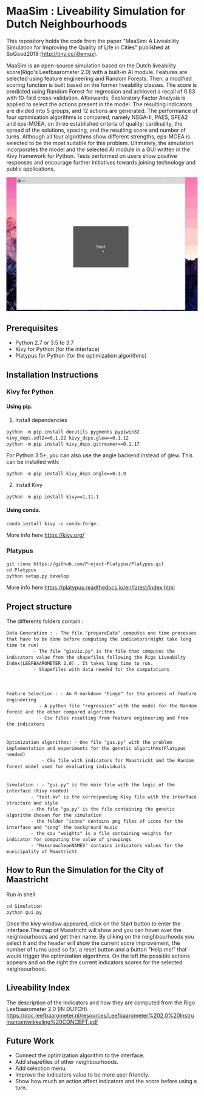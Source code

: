 # MaaSim : Liveability Simulation for Dutch Neighbourhoods

This repository holds the code from the paper "MaaSim: A Liveability Simulation for Improving the Quality of Life in Cities" published at SoGood2018 (http://tiny.cc/j8emgz).

MaaSim is an open-source simulation based on the Dutch liveability score(Rigo's Leefbaarometer 2.0)  with a built-in AI module. Features are selected using feature engineering and Random Forests. Then, a modified scoring function is built based on the former liveability classes. The score is predicted using Random Forest for regression and achieved a recall of 0.83 with 10-fold cross-validation. Afterwards, Exploratory Factor Analysis is applied to select the actions present in the model. The resulting indicators are divided into 5 groups, and 12 actions are generated. The performance of four optimisation algorithms is compared, namely NSGA-II, PAES, SPEA2 and eps-MOEA, on three established criteria of quality: cardinality, the spread of the solutions, spacing, and the resulting score and number of turns. Although all four algorithms show different strengths, eps-MOEA is selected to be the most suitable for this problem. Ultimately, the simulation incorporates the model and the selected AI module in a GUI written in the Kivy framework for Python. Tests performed on users show positive responses and encourage further initiatives towards joining technology and public applications.

![](June.gif)



## Prerequisites 


* Python 2.7 or 3.5 to 3.7 
* Kivy for Python (for the interface)
* Platypus for Python (for the optimization algorithms)


## Installation Instructions

### Kivy for Python

#### Using pip.

1. Install dependencies
````
python -m pip install docutils pygments pypiwin32 kivy_deps.sdl2==0.1.22 kivy_deps.glew==0.1.12
python -m pip install kivy_deps.gstreamer==0.1.17
````
For Python 3.5+, you can also use the angle backend instead of glew. This can be installed with: 

````
python -m pip install kivy_deps.angle==0.1.9
````

2. Install Kivy

````
python -m pip install kivy==1.11.1
````

#### Using conda.

````
conda install kivy -c conda-forge.
````

More info here https://kivy.org/


### Platypus 

````
git clone https://github.com/Project-Platypus/Platypus.git
cd Platypus
python setup.py develop
````
More info here https://platypus.readthedocs.io/en/latest/index.html

## Project structure


The differents folders contain :

	Data Generation : - The file "prepareData" computes one time processes that have to be done before computing the indicators(might take long time to run)
			  - The file "gisviz.py" is the file that computes the indicators value from the shapefiles following the Rigo Liveabilty Index(LEEFBAAROMETER 2.0) . It takes long time to run. 
			  - Shapefiles with data needed for the computations



	Feature Selection : - An R markdown "Finge" for the process of feature engineering
			    - A python file "regression" with the model for the Random forest and the other compared algorithms 
			    - Csv files resulting from feature engineering and from the indicators


	Optimization algorithms: - One file "gas.py" with the problem implementation and experiments for the genetic algorithms(Platypus needed)
				 - CSv file with indicators for Maastricht and the Random forest model used for evaluating individuals


	Simulation : - "gui.py" is the main file with the logic of the interface (Kivy needed)
		     - "test.kv" is the corresponding Kivy file with the interface structure and style 
		     - the file "ga.py" is the file containing the genetic algorithm chosen for the simulation
		     - the folder "icons" contains png files of icons for the interface and "song" the background music
		     - the csv "weights" is a file containing weights for indicator for computing the value of groupings
		     - "MassrawcleanNAMES" contains indicators values for the municipality of Maastricht
		     
## How to Run the Simulation for the City of Maastricht 

Run in shell 
```
cd Simulation
python gui.py
```
Once the kivy window appeared, click on the Start button to enter the interface.The map of Maastricht will show and you can hover over the neighbourhoods and get their name. By cliking on the neighbourhoods you select it and the header will show the current score improvement, the number of turns used so far, a reset button and a button "Help me!" that would trigger the optimization algorithms. 
On the left the possible actions appears and on the right the current indicators scores for the selected neighbourhood.

## Liveability Index 
 The description of the indicators and how they are computed from the Rigo Leefbaarometer 2.0 (IN DUTCH).
 https://doc.leefbaarometer.nl/resources/Leefbaarometer%202.0%20Instrumentontwikkeling%20CONCEPT.pdf


## Future Work
* Connect the optimization algorithm to the interface.
* Add shapefiles of other neighbourhoods.
* Add selection menu.
* Improve the indicators value to be more user friendly.
* Show how much an action affect indicators and the score before using a turn. 





